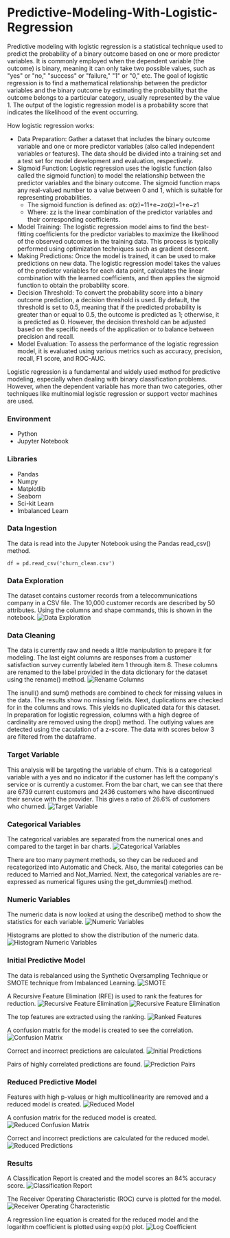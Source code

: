 # Predictive-Modeling-With-Logistic-Regression

Predictive modeling with logistic regression is a statistical technique used to predict the probability of a binary outcome based on one or more predictor variables. It is commonly employed when the dependent variable (the outcome) is binary, meaning it can only take two possible values, such as "yes" or "no," "success" or "failure," "1" or "0," etc. The goal of logistic regression is to find a mathematical relationship between the predictor variables and the binary outcome by estimating the probability that the outcome belongs to a particular category, usually represented by the value 1. The output of the logistic regression model is a probability score that indicates the likelihood of the event occurring.

How logistic regression works:
* Data Preparation: Gather a dataset that includes the binary outcome variable and one or more predictor variables (also called independent variables or features). The data should be divided into a training set and a test set for model development and evaluation, respectively.
* Sigmoid Function: Logistic regression uses the logistic function (also called the sigmoid function) to model the relationship between the predictor variables and the binary outcome. The sigmoid function maps any real-valued number to a value between 0 and 1, which is suitable for representing probabilities.
  * The sigmoid function is defined as: σ(z)=11+e−zσ(z)=1+e−z1​
  * Where: zz is the linear combination of the predictor variables and their corresponding coefficients.
* Model Training: The logistic regression model aims to find the best-fitting coefficients for the predictor variables to maximize the likelihood of the observed outcomes in the training data. This process is typically performed using optimization techniques such as gradient descent.
* Making Predictions: Once the model is trained, it can be used to make predictions on new data. The logistic regression model takes the values of the predictor variables for each data point, calculates the linear combination with the learned coefficients, and then applies the sigmoid function to obtain the probability score.
* Decision Threshold: To convert the probability score into a binary outcome prediction, a decision threshold is used. By default, the threshold is set to 0.5, meaning that if the predicted probability is greater than or equal to 0.5, the outcome is predicted as 1; otherwise, it is predicted as 0. However, the decision threshold can be adjusted based on the specific needs of the application or to balance between precision and recall.
* Model Evaluation: To assess the performance of the logistic regression model, it is evaluated using various metrics such as accuracy, precision, recall, F1 score, and ROC-AUC.

Logistic regression is a fundamental and widely used method for predictive modeling, especially when dealing with binary classification problems. However, when the dependent variable has more than two categories, other techniques like multinomial logistic regression or support vector machines are used.

### Environment
* Python
* Jupyter Notebook

### Libraries
* Pandas
* Numpy
* Matplotlib
* Seaborn
* Sci-kit Learn
* Imbalanced Learn

### Data Ingestion
The data is read into the Jupyter Notebook using the Pandas read_csv() method. 
```
df = pd.read_csv('churn_clean.csv')
```
### Data Exploration
The dataset contains customer records from a telecommunications company in a CSV file. The 10,000 customer records are described by 50 attributes. Using the columns and shape commands, this is shown in the notebook.
![Data Exploration](exploration.png)

### Data Cleaning
The data is currently raw and needs a little manipulation to prepare it for modeling. The last eight columns are responses from a customer satisfaction survey currently labeled item 1 through item 8. These columns are renamed to the label provided in the data dictionary for the dataset using the rename() method. 
![Rename Columns](rename.png)

The isnull() and sum() methods are combined to check for missing values in the data. The results show no missing fields. Next, duplications are checked for in the columns and rows. This yields no duplicated data for this dataset. In preparation for logistic regression, columns with a high degree of cardinality are removed using the drop() method. The outlying values are detected using the caculation of a z-score. The data with scores below 3 are filtered from the dataframe. 

### Target Variable
This analysis will be targeting the variable of churn. This is a categorical variable with a yes and no indicator if the customer has left the company's service or is currently a customer. From the bar chart, we can see that there are 6739 current customers and 2436 customers who have discontinued their service with the provider. This gives a ratio of 26.6% of customers who churned. 
![Target Variable](target.png)

### Categorical Variables
The categorical variables are separated from the numerical ones and compared to the target in bar charts.
![Categorical Variables](categorical.png)

There are too many payment methods, so they can be reduced and recategorized into Automatic and Check. Also, the marital categories can be reduced to Married and Not_Married. Next, the categorical variables are re-expressed as numerical figures using the get_dummies() method. 

### Numeric Variables
The numeric data is now looked at using the describe() method to show the statistics for each variable.
![Numeric Variables](numeric.png)

Histograms are plotted to show the distribution of the numeric data.
![Histogram Numeric Variables](numeric_histograms.png)

### Initial Predictive Model
The data is rebalanced using the Synthetic Oversampling Technique or SMOTE technique from Imbalanced Learning.
![SMOTE](smote.png)

A Recursive Feature Elimination (RFE) is used to rank the features for reduction.
![Recursive Feature Elimination](rfe_code.png)
![Recursive Feature Elimination](rfe_results.png)

The top features are extracted using the ranking.
![Ranked Features](ranked.png)

A confusion matrix for the model is created to see the correlation. 
![Confusion Matrix](confusion.png)

Correct and incorrect predictions are calculated.
![Initial Predictions](initial_predictions.png)

Pairs of highly correlated predictions are found.
![Prediction Pairs](prediction_pairs.png)

### Reduced Predictive Model
Features with high p-values or high multicollinearity are removed and a reduced model is created.
![Reduced Model](reduced.png)

A confusion matrix for the reduced model is created.
![Reduced Confusion Matrix](reduced_confusion.png)

Correct and incorrect predictions are calculated for the reduced model.
![Reduced Predictions](reduced_predictions.png)

### Results
A Classification Report is created and the model scores an 84% accuracy score.
![Classification Report](classification_report.png)

The Receiver Operating Characteristic (ROC) curve is plotted for the model.
![Receiver Operating Characteristic](roc.png)

A regression line equation is created for the reduced model and the logarithm coefficient is plotted using exp(x) plot.
![Log Coefficient](log.png)
